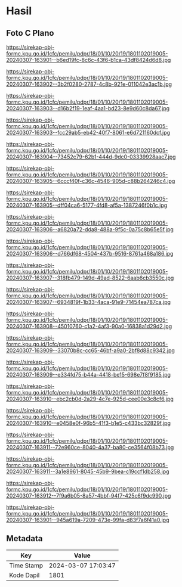 # Hasil

## Foto C Plano

https://sirekap-obj-formc.kpu.go.id/1cfc/pemilu/pdpr/18/01/10/20/19/1801102019005-20240307-163901--b6ed19fc-8c6c-43f6-b1ca-43df8424d6d8.jpg

https://sirekap-obj-formc.kpu.go.id/1cfc/pemilu/pdpr/18/01/10/20/19/1801102019005-20240307-163902--3b2f0280-2787-4c8b-921e-011042e3ac1b.jpg

https://sirekap-obj-formc.kpu.go.id/1cfc/pemilu/pdpr/18/01/10/20/19/1801102019005-20240307-163903--d16b2f19-1eaf-4aa1-bd23-8e9d60c8da67.jpg

https://sirekap-obj-formc.kpu.go.id/1cfc/pemilu/pdpr/18/01/10/20/19/1801102019005-20240307-163903--fcc29ab5-eb42-40f7-8061-e6d721160dcf.jpg

https://sirekap-obj-formc.kpu.go.id/1cfc/pemilu/pdpr/18/01/10/20/19/1801102019005-20240307-163904--73452c79-62b1-444d-9dc0-03339928aac7.jpg

https://sirekap-obj-formc.kpu.go.id/1cfc/pemilu/pdpr/18/01/10/20/19/1801102019005-20240307-163905--6cccf40f-c36c-4546-905d-c88b264246c4.jpg

https://sirekap-obj-formc.kpu.go.id/1cfc/pemilu/pdpr/18/01/10/20/19/1801102019005-20240307-163905--dff04ca6-5177-4fd8-af5a-1387246f0b1c.jpg

https://sirekap-obj-formc.kpu.go.id/1cfc/pemilu/pdpr/18/01/10/20/19/1801102019005-20240307-163906--a6820a72-dda8-488a-9f5c-0a75c8b65e5f.jpg

https://sirekap-obj-formc.kpu.go.id/1cfc/pemilu/pdpr/18/01/10/20/19/1801102019005-20240307-163906--d766df68-4504-437b-9516-8761a468a186.jpg

https://sirekap-obj-formc.kpu.go.id/1cfc/pemilu/pdpr/18/01/10/20/19/1801102019005-20240307-163907--318fb479-149d-49ad-8522-6aab6cb3550c.jpg

https://sirekap-obj-formc.kpu.go.id/1cfc/pemilu/pdpr/18/01/10/20/19/1801102019005-20240307-163907--6934819f-1b33-4aca-91e9-71454ea787ca.jpg

https://sirekap-obj-formc.kpu.go.id/1cfc/pemilu/pdpr/18/01/10/20/19/1801102019005-20240307-163908--45010760-c1a2-4af3-90a0-16838a1d29d2.jpg

https://sirekap-obj-formc.kpu.go.id/1cfc/pemilu/pdpr/18/01/10/20/19/1801102019005-20240307-163909--33070b8c-cc65-46bf-a9a0-2bf8d88c9342.jpg

https://sirekap-obj-formc.kpu.go.id/1cfc/pemilu/pdpr/18/01/10/20/19/1801102019005-20240307-163909--e334fd75-b44a-4418-be15-698e7f8f9185.jpg

https://sirekap-obj-formc.kpu.go.id/1cfc/pemilu/pdpr/18/01/10/20/19/1801102019005-20240307-163910--ebc2cb0d-2a29-4c7e-925d-cee00e3c8cf6.jpg

https://sirekap-obj-formc.kpu.go.id/1cfc/pemilu/pdpr/18/01/10/20/19/1801102019005-20240307-163910--e0458e0f-96b5-41f3-b1e5-c433bc32829f.jpg

https://sirekap-obj-formc.kpu.go.id/1cfc/pemilu/pdpr/18/01/10/20/19/1801102019005-20240307-163911--72e960ce-8040-4a37-ba80-ce3564f08b73.jpg

https://sirekap-obj-formc.kpu.go.id/1cfc/pemilu/pdpr/18/01/10/20/19/1801102019005-20240307-163911--3a1e8961-8045-45b9-9bea-c19ccf1db258.jpg

https://sirekap-obj-formc.kpu.go.id/1cfc/pemilu/pdpr/18/01/10/20/19/1801102019005-20240307-163912--7f9a6b05-8a57-4bbf-94f7-425c6f9dc990.jpg

https://sirekap-obj-formc.kpu.go.id/1cfc/pemilu/pdpr/18/01/10/20/19/1801102019005-20240307-163901--945a619a-7209-473e-99fa-d83f7a6f41a0.jpg


## Metadata

| Key        | Value               |
| ---------- | ------------------- |
| Time Stamp | 2024-03-07 17:03:47 |
| Kode Dapil | 1801                |



